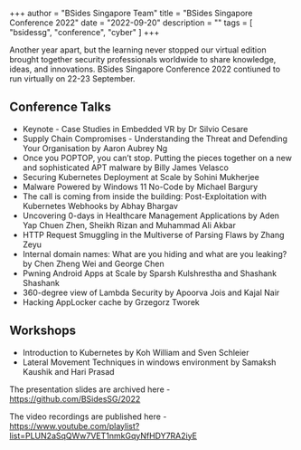 +++
author = "BSides Singapore Team"
title = "BSides Singapore Conference 2022"
date = "2022-09-20"
description = ""
tags = [
    "bsidessg",
    "conference",
    "cyber"
]
+++

Another year apart, but the learning never stopped our virtual edition brought together security professionals worldwide to share knowledge, ideas, and innovations. BSides Singapore Conference 2022 contiuned to run virtually on 22-23 September.
<!--more-->

## Conference Talks

* Keynote - Case Studies in Embedded VR by Dr Silvio Cesare
* Supply Chain Compromises - Understanding the Threat and Defending Your Organisation by Aaron Aubrey Ng
* Once you POPTOP, you can’t stop. Putting the pieces together on a new and sophisticated APT malware by Billy James Velasco
* Securing Kubernetes Deployment at Scale by Sohini Mukherjee
* Malware Powered by Windows 11 No-Code by Michael Bargury
* The call is coming from inside the building: Post-Exploitation with Kubernetes Webhooks by Abhay Bhargav
* Uncovering 0-days in Healthcare Management Applications by Aden Yap Chuen Zhen, Sheikh Rizan and Muhammad Ali Akbar
* HTTP Request Smuggling in the Multiverse of Parsing Flaws by Zhang Zeyu
* Internal domain names: What are you hiding and what are you leaking? by Chen Zheng Wei and George Chen
* Pwning Android Apps at Scale by Sparsh Kulshrestha and Shashank Shashank
* 360-degree view of Lambda Security by Apoorva Jois and Kajal Nair
* Hacking AppLocker cache by Grzegorz Tworek

## Workshops 

* Introduction to Kubernetes by Koh William and Sven Schleier
* Lateral Movement Techniques in windows environment by Samaksh Kaushik and Hari Prasad


The presentation slides are archived here - https://github.com/BSidesSG/2022

The video recordings are published here - https://www.youtube.com/playlist?list=PLUN2aSqQWw7VET1nmkGqyNfHDY7RA2iyE 
